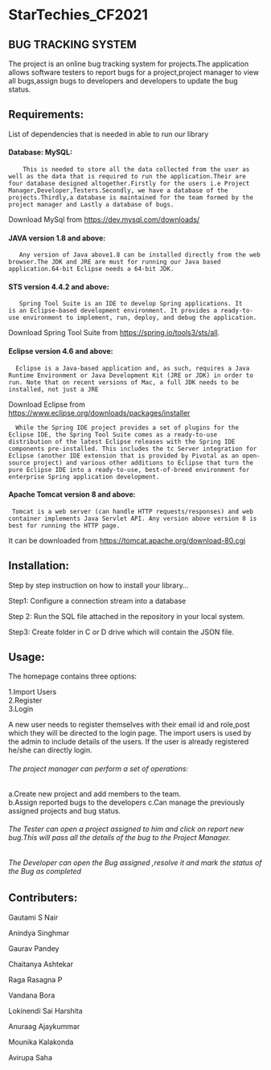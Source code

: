 # StarTechies_CF2021
## BUG TRACKING SYSTEM
The project is an online bug tracking system for projects.The application allows software testers to report bugs for a project,project manager to view all bugs,assign bugs to developers and developers to update the bug status.


## Requirements:
List of dependencies that is needed in able to run our library

#### Database: MySQL:

        This is needed to store all the data collected from the user as well as the data that is required to run the application.Their are four database designed altogether.Firstly for the users i.e Project Manager,Developer,Testers.Secondly, we have a database of the projects.Thirdly,a database is maintained for the team formed by the project manager and Lastly a database of bugs.
Download MySql from https://dev.mysql.com/downloads/

 
#### JAVA version 1.8 and above:

       Any version of Java above1.8 can be installed directly from the web browser.The JDK and JRE are must for running our Java based application.64-bit Eclipse needs a 64-bit JDK.


#### STS version 4.4.2 and above:

       Spring Tool Suite is an IDE to develop Spring applications. It is an Eclipse-based development environment. It provides a ready-to-use environment to implement, run, deploy, and debug the application.
Download Spring Tool Suite from https://spring.io/tools3/sts/all.

#### Eclipse version 4.6 and above:
       
      Eclipse is a Java-based application and, as such, requires a Java Runtime Environment or Java Development Kit (JRE or JDK) in order to run. Note that on recent versions of Mac, a full JDK needs to be installed, not just a JRE
Download Eclipse from https://www.eclipse.org/downloads/packages/installer

      While the Spring IDE project provides a set of plugins for the Eclipse IDE, the Spring Tool Suite comes as a ready-to-use distribution of the latest Eclipse releases with the Spring IDE components pre-installed. This includes the tc Server integration for Eclipse (another IDE extension that is provided by Pivotal as an open-source project) and various other additions to Eclipse that turn the pure Eclipse IDE into a ready-to-use, best-of-breed environment for enterprise Spring application development.


#### Apache Tomcat version 8 and above:
  
     Tomcat is a web server (can handle HTTP requests/responses) and web container implements Java Servlet API. Any version above version 8 is best for running the HTTP page.
It can be downloaded from https://tomcat.apache.org/download-80.cgi
     



## Installation:
Step by step instruction on how to install your library…

Step1: Configure a connection stream into a database

Step 2: Run the SQL file attached in the repository in your local system.

Step3: Create folder in C or D drive which will contain the JSON file.

## Usage:
The homepage contains three options:

1.Import Users  
2.Register  
3.Login

A new user needs to register themselves with their email id  and role,post which they will be directed to the login page.
The import users is used by the admin to include details of the users.
If the user is already registered he/she can directly login.

###### The project manager can perform a set of operations:

   a.Create new project and add members to the team.   
   b.Assign reported bugs to the developers
   c.Can manage the previously assigned projects and bug status.

###### The Tester can open a project assigned to him and click on report new bug.This will pass all the details of the bug to the Project Manager.

###### The Developer can open the Bug assigned ,resolve it and mark the status of the Bug as completed                   

## Contributers:
Gautami S Nair

Anindya Singhmar

Gaurav Pandey

Chaitanya Ashtekar

Raga Rasagna P

Vandana Bora

Lokinendi Sai Harshita

Anuraag Ajaykummar

Mounika Kalakonda

Avirupa Saha
